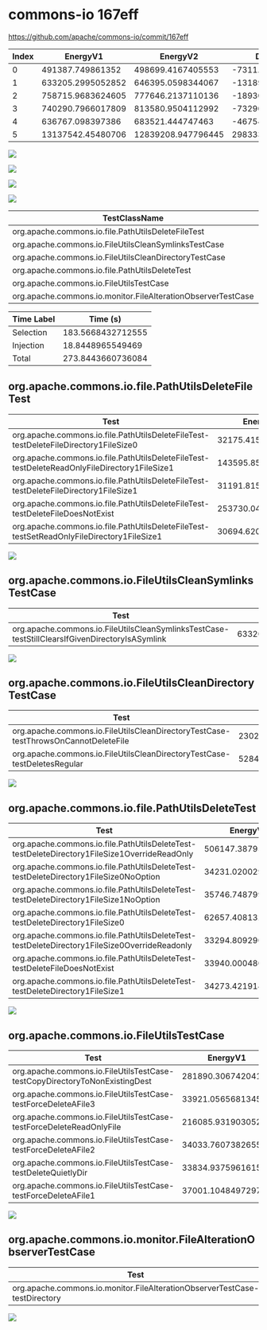# commons-io 167eff


https://github.com/apache/commons-io/commit/167eff


| Index | EnergyV1 | EnergyV2 | DeltaEnergy | DurationV1 | DurationsV2 | DeltaDuration |
| --- | --- | --- | --- | --- | --- | --- |
| 0 | 491387.749861352 | 498699.4167405553 | -7311.666879203345 | 17630166.7735634 | 17348426.10751341 | 281740.6660499908 |
| 1 | 633205.2995052852 | 646395.0598344067 | -13189.760329121491 | 21461086.829727992 | 23441816.69107765 | -1980729.8613496572 |
| 2 | 758715.9683624605 | 777646.2137110136 | -18930.245348553057 | 24311056.788216233 | 24505240.25369536 | -194183.46547912806 |
| 3 | 740290.7966017809 | 813580.9504112992 | -73290.15380951832 | 22642091.668144546 | 27291977.844813995 | -4649886.176669449 |
| 4 | 636767.098397386 | 683521.444747463 | -46754.34635007696 | 18184872.141432904 | 18513130.07864078 | -328257.93720787764 |
| 5 | 13137542.45480706 | 12839208.947796445 | 298333.5070106145 | 1098046482.9212298 | 1069859200.780695 | 28187282.140534878 |

![](./commons-io.png)

![](./commons-io_delta.png)

![](./commons-io_delta_v.png)

![](./commons-io_delta_1_v.png)

| TestClassName | Index |
| --- | --- |
| org.apache.commons.io.file.PathUtilsDeleteFileTest | 0 |
| org.apache.commons.io.FileUtilsCleanSymlinksTestCase | 1 |
| org.apache.commons.io.FileUtilsCleanDirectoryTestCase | 2 |
| org.apache.commons.io.file.PathUtilsDeleteTest | 3 |
| org.apache.commons.io.FileUtilsTestCase | 4 |
| org.apache.commons.io.monitor.FileAlterationObserverTestCase | 5 |



| Time Label | Time (s) |
| --- | --- |
| Selection | 183.5668432712555 |
| Injection | 18.8448965549469 |
| Total | 273.8443660736084 |
## org.apache.commons.io.file.PathUtilsDeleteFileTest

| Test | EnergyV1 | EnergyV2 | DeltaEnergy | DurationV1 | DurationsV2 | DeltaDuration |
| --- | --- | --- | --- | --- | --- | --- |
| org.apache.commons.io.file.PathUtilsDeleteFileTest-testDeleteFileDirectory1FileSize0 | 32175.415118516084 | 31265.350200081724 | 910.0649184343602 | 1493610.2320933263 | 1467390.8593117548 | 26219.372781571466 |
| org.apache.commons.io.file.PathUtilsDeleteFileTest-testDeleteReadOnlyFileDirectory1FileSize1 | 143595.8534775924 | 122811.82483198345 | 20784.028645608953 | 4815968.684000038 | 4630367.623005225 | 185601.0609948123 |
| org.apache.commons.io.file.PathUtilsDeleteFileTest-testDeleteFileDirectory1FileSize1 | 31191.8156883208 | 32847.25687367032 | -1655.4411853495185 | 900413.6842158776 | 1040445.1026798275 | -140031.41846394993 |
| org.apache.commons.io.file.PathUtilsDeleteFileTest-testDeleteFileDoesNotExist | 253730.04540197912 | 275084.0268567635 | -21353.9814547844 | 9472181.442765353 | 9116027.970150722 | 356153.47261463106 |
| org.apache.commons.io.file.PathUtilsDeleteFileTest-testSetReadOnlyFileDirectory1FileSize1 | 30694.620174943593 | 36690.95797805628 | -5996.337803112685 | 947992.7304888056 | 1094194.5523658814 | -146201.82187707582 |

![](./org.apache.commons.io.file.PathUtilsDeleteFileTest-graph.png)

## org.apache.commons.io.FileUtilsCleanSymlinksTestCase

| Test | EnergyV1 | EnergyV2 | DeltaEnergy | DurationV1 | DurationsV2 | DeltaDuration |
| --- | --- | --- | --- | --- | --- | --- |
| org.apache.commons.io.FileUtilsCleanSymlinksTestCase-testStillClearsIfGivenDirectoryIsASymlink | 633205.2995052852 | 646395.0598344067 | -13189.760329121491 | 21461086.829727992 | 23441816.69107765 | -1980729.8613496572 |

![](./org.apache.commons.io.FileUtilsCleanSymlinksTestCase-graph.png)

## org.apache.commons.io.FileUtilsCleanDirectoryTestCase

| Test | EnergyV1 | EnergyV2 | DeltaEnergy | DurationV1 | DurationsV2 | DeltaDuration |
| --- | --- | --- | --- | --- | --- | --- |
| org.apache.commons.io.FileUtilsCleanDirectoryTestCase-testThrowsOnCannotDeleteFile | 230254.2464764018 | 253607.84091481258 | -23353.59443841077 | 8096456.445189004 | 8369271.398480008 | -272814.9532910045 |
| org.apache.commons.io.FileUtilsCleanDirectoryTestCase-testDeletesRegular | 528461.7218860587 | 524038.372796201 | 4423.349089857715 | 16214600.34302723 | 16135968.855215354 | 78631.48781187646 |

![](./org.apache.commons.io.FileUtilsCleanDirectoryTestCase-graph.png)

## org.apache.commons.io.file.PathUtilsDeleteTest

| Test | EnergyV1 | EnergyV2 | DeltaEnergy | DurationV1 | DurationsV2 | DeltaDuration |
| --- | --- | --- | --- | --- | --- | --- |
| org.apache.commons.io.file.PathUtilsDeleteTest-testDeleteDirectory1FileSize1OverrideReadOnly | 506147.38795373274 | 571370.7856296091 | -65223.39767587639 | 15451869.350724168 | 18629670.449354783 | -3177801.0986306146 |
| org.apache.commons.io.file.PathUtilsDeleteTest-testDeleteDirectory1FileSize0NoOption | 34231.02002956261 | 30411.664966826465 | 3819.3550627361474 | 966362.5229916158 | 1055686.0646634179 | -89323.54167180206 |
| org.apache.commons.io.file.PathUtilsDeleteTest-testDeleteDirectory1FileSize1NoOption | 35746.74879997554 | 30067.32904428603 | 5679.419755689509 | 1077026.3061010758 | 1333389.4461123808 | -256363.140011305 |
| org.apache.commons.io.file.PathUtilsDeleteTest-testDeleteDirectory1FileSize0 | 62657.408132519646 | 89114.03420796557 | -26456.62607544592 | 2097370.193053405 | 3265871.9644457065 | -1168501.7713923017 |
| org.apache.commons.io.file.PathUtilsDeleteTest-testDeleteDirectory1FileSize0OverrideReadonly | 33294.80929075608 | 29894.507638675772 | 3400.3016520803067 | 1200736.9775368383 | 1105297.594666798 | 95439.38287004037 |
| org.apache.commons.io.file.PathUtilsDeleteTest-testDeleteFileDoesNotExist | 33940.00048027861 | 31930.01370913876 | 2009.9867711398547 | 775294.7573727444 | 839083.5878290171 | -63788.8304562727 |
| org.apache.commons.io.file.PathUtilsDeleteTest-testDeleteDirectory1FileSize1 | 34273.421914955645 | 30792.615214797523 | 3480.806700158122 | 1073431.560364699 | 1062978.7377418962 | 10452.822622802807 |

![](./org.apache.commons.io.file.PathUtilsDeleteTest-graph.png)

## org.apache.commons.io.FileUtilsTestCase

| Test | EnergyV1 | EnergyV2 | DeltaEnergy | DurationV1 | DurationsV2 | DeltaDuration |
| --- | --- | --- | --- | --- | --- | --- |
| org.apache.commons.io.FileUtilsTestCase-testCopyDirectoryToNonExistingDest | 281890.30674204195 | 278250.5938117417 | 3639.712930300273 | 8584368.003455989 | 8219971.944255019 | 364396.05920097046 |
| org.apache.commons.io.FileUtilsTestCase-testForceDeleteAFile3 | 33921.05656813459 | 37954.47851075376 | -4033.4219426191703 | 950305.6405257776 | 918058.7354734467 | 32246.905052330927 |
| org.apache.commons.io.FileUtilsTestCase-testForceDeleteReadOnlyFile | 216085.93190305267 | 256921.22309560893 | -40835.291192556266 | 6090060.792980233 | 6781676.478354175 | -691615.6853739414 |
| org.apache.commons.io.FileUtilsTestCase-testForceDeleteAFile2 | 34033.760738265555 | 36414.629594556114 | -2380.868856290559 | 811952.7968074647 | 787629.5843660202 | 24323.212441444513 |
| org.apache.commons.io.FileUtilsTestCase-testDeleteQuietlyDir | 33834.937596161515 | 36387.471658458686 | -2552.5340622971707 | 877834.8045564841 | 925556.7001915097 | -47721.895635025576 |
| org.apache.commons.io.FileUtilsTestCase-testForceDeleteAFile1 | 37001.104849729716 | 37593.04807634387 | -591.9432266141521 | 870350.1031069553 | 880236.6360006097 | -9886.532893654425 |

![](./org.apache.commons.io.FileUtilsTestCase-graph.png)

## org.apache.commons.io.monitor.FileAlterationObserverTestCase

| Test | EnergyV1 | EnergyV2 | DeltaEnergy | DurationV1 | DurationsV2 | DeltaDuration |
| --- | --- | --- | --- | --- | --- | --- |
| org.apache.commons.io.monitor.FileAlterationObserverTestCase-testDirectory | 13137542.45480706 | 12839208.947796445 | 298333.5070106145 | 1098046482.9212298 | 1069859200.780695 | 28187282.140534878 |

![](./org.apache.commons.io.monitor.FileAlterationObserverTestCase-graph.png)

